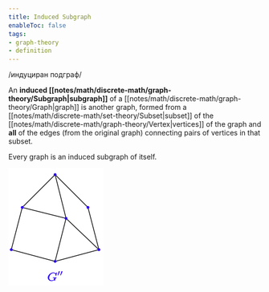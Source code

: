 ```yaml
---
title: Induced Subgraph
enableToc: false
tags:
- graph-theory
- definition
---
```

/индуциран подграф/

An **induced [[notes/math/discrete-math/graph-theory/Subgraph|subgraph]]** of a [[notes/math/discrete-math/graph-theory/Graph|graph]] is another graph, formed from a [[notes/math/discrete-math/set-theory/Subset|subset]] of the [[notes/math/discrete-math/graph-theory/Vertex|vertices]] of the graph and **all** of the edges (from the original graph) connecting pairs of vertices in that subset.

Every graph is an induced subgraph of itself.

![an induced graph diagram](notes/assets/induced-subgraph.png#invert_B_C)

